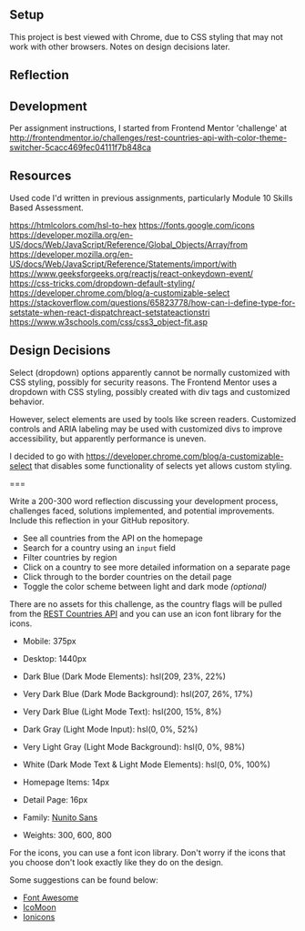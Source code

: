 ## Setup

This project is best viewed with Chrome, due to CSS styling that may not work with other browsers.  Notes on design decisions later.

## Reflection

## Development

Per assignment instructions, I started from Frontend Mentor 'challenge' at http://frontendmentor.io/challenges/rest-countries-api-with-color-theme-switcher-5cacc469fec04111f7b848ca

## Resources

Used code I'd written in previous assignments, particularly Module 10 Skills Based Assessment.

https://htmlcolors.com/hsl-to-hex
https://fonts.google.com/icons
https://developer.mozilla.org/en-US/docs/Web/JavaScript/Reference/Global_Objects/Array/from
https://developer.mozilla.org/en-US/docs/Web/JavaScript/Reference/Statements/import/with
https://www.geeksforgeeks.org/reactjs/react-onkeydown-event/
https://css-tricks.com/dropdown-default-styling/
https://developer.chrome.com/blog/a-customizable-select
https://stackoverflow.com/questions/65823778/how-can-i-define-type-for-setstate-when-react-dispatchreact-setstateactionstri
https://www.w3schools.com/css/css3_object-fit.asp

## Design Decisions

Select (dropdown) options apparently cannot be normally customized with CSS styling, possibly for security reasons.  The Frontend Mentor uses a dropdown with CSS styling, possibly created with div tags and customized behavior.

However, select elements are used by tools like screen readers.  Customized controls and ARIA labeling may be used with customized divs to improve accessibility, but apparently performance is uneven.

I decided to go with https://developer.chrome.com/blog/a-customizable-select that disables some functionality of selects yet allows custom styling.

===

Write a 200-300 word reflection discussing your development process, challenges faced, solutions implemented, and potential improvements.
Include this reflection in your GitHub repository.

- See all countries from the API on the homepage
- Search for a country using an `input` field
- Filter countries by region
- Click on a country to see more detailed information on a separate page
- Click through to the border countries on the detail page
- Toggle the color scheme between light and dark mode *(optional)*

There are no assets for this challenge, as the country flags will be pulled from the [REST Countries API](https://restcountries.com) and you can use an icon font library for the icons.


- Mobile: 375px
- Desktop: 1440px

- Dark Blue (Dark Mode Elements): hsl(209, 23%, 22%)
- Very Dark Blue (Dark Mode Background): hsl(207, 26%, 17%)
- Very Dark Blue (Light Mode Text): hsl(200, 15%, 8%)
- Dark Gray (Light Mode Input): hsl(0, 0%, 52%)
- Very Light Gray (Light Mode Background): hsl(0, 0%, 98%)
- White (Dark Mode Text & Light Mode Elements): hsl(0, 0%, 100%)

- Homepage Items: 14px
- Detail Page: 16px 

- Family: [Nunito Sans](https://fonts.google.com/specimen/Nunito+Sans)
- Weights: 300, 600, 800

For the icons, you can use a font icon library. Don't worry if the icons that you choose don't look exactly like they do on the design.

Some suggestions can be found below:

- [Font Awesome](https://fontawesome.com)
- [IcoMoon](https://icomoon.io)
- [Ionicons](https://ionicons.com)
